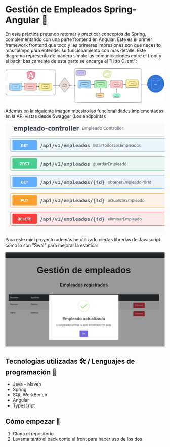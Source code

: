 # Gestión de Empleados Spring-Angular 📓
  
En esta práctica pretendo retomar y practicar conceptos de Spring, complementando con una parte frontend en Angular. Este es el primer framework frontend que toco y las primeras impresiones son que necesito más tiempo para entender su funcionamiento con más detalle.
Este diagrama representa de manera simple las comunicaciones entre el front y el back, básicamente de esta parte se encarga el "Http Client":

<p align="center">
  <img src="https://github.com/JuanmiAcosta/Gestion_Empleados_Spring_Angular/blob/master/arquitectura_app.png?raw=true" alt="Imagen representativa">
</p>

Además en la siguiente imagen muestro las funcionalidades implementadas en la API vistas desde Swagger (Los endpoints):

<p align="center">
  <img src="https://github.com/JuanmiAcosta/Gestion_Empleados_Spring_Angular/blob/master/endpoints.png?raw=true" alt="Imagen representativa">
</p>

Para este mini proyecto además he utilizado ciertas librerías de Javascript como lo son "Swal" para mejorar la estética:

<p align="center">
  <img src="https://github.com/JuanmiAcosta/Gestion_Empleados_Spring_Angular/blob/master/ejemplo_actualizar.png?raw=true" alt="Imagen representativa">
</p>

## Tecnologías utilizadas 🛠️ / Lenguajes de programación 👀

* Java - Maven
* Spring
* SQL WorkBench
* Angular
* Typescript

## Cómo empezar 🫡

1. Clona el repositorio
2. Levanta tanto el back como el front para hacer uso de los dos
